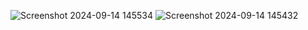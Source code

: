 ![Screenshot 2024-09-14 145534](https://github.com/user-attachments/assets/1a97c504-eeab-4a1e-a61d-81cf67fce04c)
![Screenshot 2024-09-14 145432](https://github.com/user-attachments/assets/d3b045d7-e1bf-41f9-bd8f-7b901ff67aa5)
